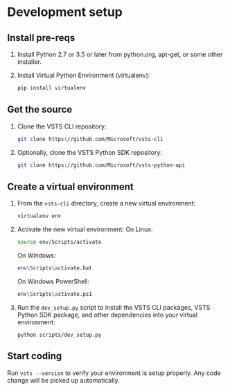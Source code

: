 # Development setup

## Install pre-reqs

1. Install Python 2.7 or 3.5 or later from python.org, apt-get, or some other installer.

2. Install Virtual Python Environment (virtualenv):
   ```bash
   pip install virtualenv
   ```

## Get the source

1. Clone the VSTS CLI repository:
   ```bash
   git clone https://github.com/Microsoft/vsts-cli
   ```

2. Optionally, clone the VSTS Python SDK repository:
   ```bash
   git clone https://github.com/Microsoft/vsts-python-api
   ```

## Create a virtual environment

1. From the `vsts-cli` directory, create a new virtual environment:
   ```bash
   virtualenv env
   ```

2. Activate the new virtual environment:
   On Linux:
   ```bash
   source env/Scripts/activate
   ```
   On Windows:
   ```bash
   env\Scripts\activate.bat
   ```
   On Windows PowerShell:
   ```bash
   env\Scripts\activate.ps1
   ```

3. Run the `dev_setup.py` script to install the VSTS CLI packages, VSTS Python SDK package, and other dependencies into your virtual environment:
   ```
   python scripts/dev_setup.py
   ```

## Start coding

Run `vsts --version` to verify your environment is setup properly. Any code change will be picked up automatically.


